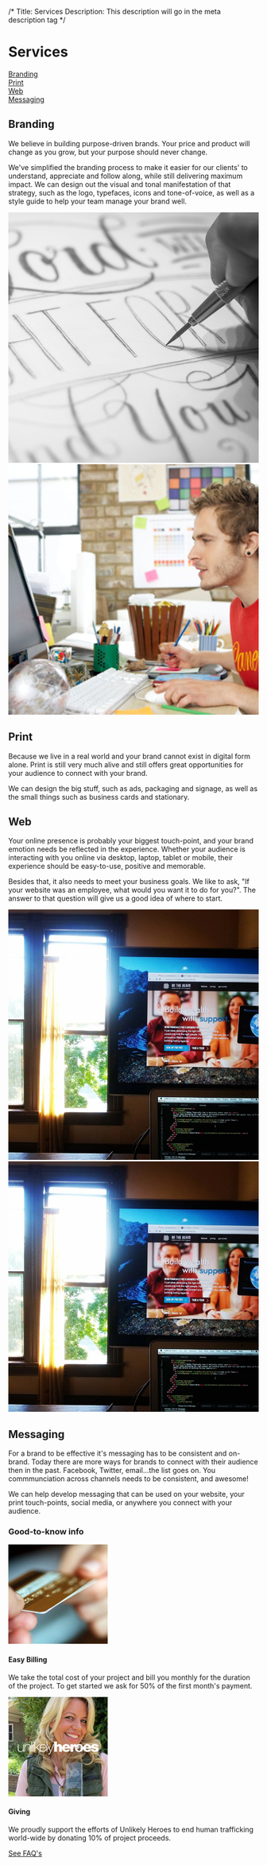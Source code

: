 /*
Title: Services
Description: This description will go in the meta description tag
*/

<div class="page-header text-center">
	<h1 class="title">Services</h1>
	<div class="container">
		<div class="row">
			<div class="services-options">
				<div class="col-md-12">
					<div class="row">
						<div class="col-md-3">
							<a href="#branding" class="btn btn-lg btn-block btn-cream branding-bg">Branding</a>
						</div>
						<div class="col-md-3">
							<a href="#print" class="btn btn-lg btn-block btn-cream print-bg">Print</a>
						</div>
						<div class="col-md-3">
							<a href="#web" class="btn btn-lg btn-block btn-cream web-bg">Web</a>
						</div>
						<div class="col-md-3">
							<a href="#messaging" class="btn btn-lg btn-block btn-cream messaging-bg">Messaging</a>
						</div>
					</div>
				</div>
			</div>
		</div>
	</div>
</div>

<div id="branding" class="services-anchor"></div>
<section id="big-branding" class="service-description big-branding">
	<div class="container">
		<div class="row">
			<div class="col-md-6 short text-right">
				<h1>Branding</h1>
				<p class="lead">We believe in building purpose-driven brands. Your price and product will change as you grow, but your purpose should never change.</p>
				<p class="lead">We've simplified the branding process to make it easier for our clients' to understand, appreciate and follow along, while still delivering maximum impact. We can design out the visual and tonal manifestation of that strategy, such as the logo, typefaces, icons and tone-of-voice, as well as a style guide to help your team manage your brand well.</p>
			</div>
			<div class="col-md-6">
				<img src="themes/smm/img/drawing.jpg" class="img-circle img-responsive" alt="">
			</div>
		</div>
	</div>
</section>

<div id="print" class="services-anchor"></div>
<section class="service-description big-print bg-brand-white">
	<div class="container">
		<div class="row">
			<div class="col-md-6">
				<img src="themes/smm/img/graphic-designer.jpg" class="img-circle img-responsive" alt="">
			</div>
			<div class="col-md-6 short">
				<h1>Print</h1>
				<p class="lead">Because we live in a real world and your brand cannot exist in digital form alone.  Print is still very much alive and still offers great opportunities for your audience to connect with your brand.</p>
				<p class="lead">We can design the big stuff, such as ads, packaging and signage, as well as the small things such as business cards and stationary.</p>
			</div>
		</div>
	</div>
</section>

<div id="web" class="services-anchor"></div>
<section class="service-description big-web">
	<div class="container">
		<div class="row">
			<div class="col-md-6 short text-right">
				<h1>Web</h1>
				<p class="lead">Your online presence is probably your biggest touch-point, and your brand emotion needs be reflected in the experience. Whether your audience is interacting with you online via desktop, laptop, tablet or mobile, their experience should be easy-to-use, positive and memorable.</p>
				<p class="lead">Besides that, it also needs to meet your business goals.  We like to ask, "If your website was an employee, what would you want it to do for you?".  The answer to that question will give us a good idea of where to start.
				</div>
				<div class="col-md-6">
					<img src="themes/smm/img/web.jpg" class="img-circle img-responsive" alt="">
				</div>
			</div>
		</div>
	</section>

<div id="messaging" class="services-anchor"></div>
<section class="service-description big-messaging bg-brand-white">
	<div class="container">
		<div class="row">
			<div class="col-md-6">
				<img src="themes/smm/img/web.jpg" class="img-circle img-responsive" alt="">
			</div>
			<div class="col-md-6 short">
				<h1>Messaging</h1>
				<p class="lead">For a brand to be effective it's messaging has to be consistent and on-brand.  Today there are more ways for brands to connect with their audience then in the past.  Facebook, Twitter, email...the list goes on.  You commmunciation across channels needs to be consistent, and awesome!</p>
				<p class="lead">We can help develop messaging that can be used on your website, your print touch-points, social media, or anywhere you connect with your audience.</p>
			</div>
		</div>
	</div>
</section>

<section id="misc-info" class="bg-brand-red">
	<h3 class="headline-inverse text-center">Good-to-know info</h1>
		<div class="container">
			<div class="row">
				<div class="col-md-5 col-md-offset-1">
					<div class="row">
						<div class="col-md-4"><img src="themes/smm/img/easy-billing.jpg" class="img-responsive img-circle" alt="" width="200" height="200"></div>
						<div class="col-md-8">
							<h4>Easy Billing</h4>
							<p>We take the total cost of your project and bill you monthly for the duration of the project. To get started we ask for 50% of the first month's payment.</p>
						</div>
					</div>
				</div>
				<div class="col-md-5 col-md-offset-1">
					<div class="row">
						<div class="col-md-4"><img src="themes/smm/img/uh-giving.jpg" class="img-responsive img-circle" alt="" width="200" height="200"></div>
						<div class="col-md-8">
							<h4>Giving</h4>
							<p>We proudly support the efforts of Unlikely Heroes to end human trafficking world-wide by donating 10% of project proceeds.</p>
						</div>
					</div>
				</div>
				<div class="clearfix"></div>
				<div class="col-xs-12 text-center"><a href="about#faq" class="btn btn-lg btn-black">See FAQ's</a></div>
			</div>
		</div>
	</section>